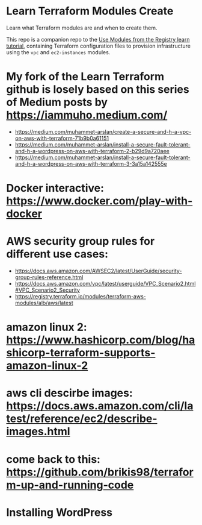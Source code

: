 # Learn Terraform Modules Create

Learn what Terraform modules are and when to create them.

This repo is a companion repo to the [Use Modules from the Registry learn tutorial](https://learn.hashicorp.com/tutorials/terraform/module-use?in=terraform/modules), containing Terraform configuration files to provision infrastructure using the `vpc` and `ec2-instances` modules.

# My fork of the Learn Terraform github is losely based on this series of Medium posts by https://iammuho.medium.com/
  - https://medium.com/muhammet-arslan/create-a-secure-and-h-a-vpc-on-aws-with-terraform-71b9b0a61151
  - https://medium.com/muhammet-arslan/install-a-secure-fault-tolerant-and-h-a-wordpress-on-aws-with-terraform-2-b29d9a720aee
  - https://medium.com/muhammet-arslan/install-a-secure-fault-tolerant-and-h-a-wordpress-on-aws-with-terraform-3-3a15a142555e
  
# Docker interactive: https://www.docker.com/play-with-docker
# AWS security group rules for different use cases: 

- https://docs.aws.amazon.com/AWSEC2/latest/UserGuide/security-group-rules-reference.html
- https://docs.aws.amazon.com/vpc/latest/userguide/VPC_Scenario2.html#VPC_Scenario2_Security
- https://registry.terraform.io/modules/terraform-aws-modules/alb/aws/latest

# amazon linux 2:  https://www.hashicorp.com/blog/hashicorp-terraform-supports-amazon-linux-2
# aws cli descirbe images: https://docs.aws.amazon.com/cli/latest/reference/ec2/describe-images.html
# come back to this: https://github.com/brikis98/terraform-up-and-running-code

# Installing WordPress